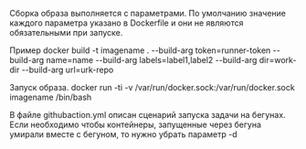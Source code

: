 Сборка образа выполняется с параметрами. По умолчанию значение каждого параметра указано в Dockerfile и они не являются обязательными при запуске.

Пример docker build -t imagename . --build-arg token=runner-token 
                                     --build-arg name=name
                                     --build-arg labels=label1,label2
                                     --build-arg dir=work-dir
                                     --build-arg url=urk-repo


Запуск образа.
docker run -ti -v /var/run/docker.sock:/var/run/docker.sock imagename /bin/bash 

В файле githubaction.yml описан сценарий запуска задачи на бегунах. 
Если необходимо чтобы контейнеры, запущенные через бегуна умирали вместе с бегуном, то нужно убрать параметр -d
